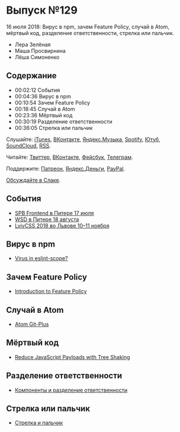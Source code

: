 # Выпуск №129

16 июля 2018: Вирус в npm, зачем Feature Policy, случай в Atom, мёртвый код, разделение ответственности, стрелка или пальчик.

- Лера Зелёная
- Маша Просвирнина
- Лёша Симоненко

## Содержание

- 00:02:12 События
- 00:04:36 Вирус в npm
- 00:10:54 Зачем Feature Policy
- 00:18:45 Случай в Atom
- 00:23:36 Мёртвый код
- 00:30:19 Разделение ответственности
- 00:36:05 Стрелка или пальчик

Слушайте: [iTunes](https://itunes.apple.com/podcast/id1080500016), [ВКонтакте](https://vk.com/podcasts-32017543), [Яндекс.Музыка](https://music.yandex.ru/album/6245956), [Spotify](https://open.spotify.com/show/3rzAcADjpBpXt73L0epTjV), [Ютуб](https://www.youtube.com/playlist?list=PLMBnwIwFEFHcwuevhsNXkFTcadeX5R1Go), [SoundCloud](https://soundcloud.com/web-standards), [RSS](https://web-standards.ru/podcast/feed/).

Читайте: [Твиттер](https://twitter.com/webstandards_ru), [ВКонтакте](https://vk.com/webstandards_ru), [Фейсбук](https://www.facebook.com/webstandardsru), [Телеграм](https://t.me/webstandards_ru).

Поддержите: [Патреон](https://www.patreon.com/webstandards_ru), [Яндекс.Деньги](https://money.yandex.ru/to/41001119329753), [PayPal](https://www.paypal.me/pepelsbey).

[Обсуждайте в Слаке](http://slack.web-standards.ru/).

## События

- [SPB Frontend в Питере 17 июля](https://spb-frontend-events.timepad.ru/event/760041/)
- [WSD в Питере 18 августа](https://wsd.events/2018/08/18/)
- [LvivCSS 2018 во Львове 10–11 ноября](https://www.facebook.com/events/793560460837495/)

## Вирус в npm

- [Virus in eslint-scope?](https://github.com/eslint/eslint-scope/issues/39#issuecomment-404533026)

## Зачем Feature Policy

- [Introduction to Feature Policy](https://developers.google.com/web/updates/2018/06/feature-policy)

## Случай в Atom

- [Atom Git-Plus](https://atom.io/packages/git-plus)

## Мёртвый код

- [Reduce JavaScript Payloads with Tree Shaking](https://developers.google.com/web/fundamentals/performance/optimizing-javascript/tree-shaking/)

## Разделение ответственности

- [Компоненты и разделение ответственности](http://css-live.ru/articles/komponenty-i-razdelenie-otvetstvennosti.html)

## Стрелка или пальчик

- [Стрелка и пальчик](https://ilyabirman.ru/meanwhile/all/arrow-and-finger/)
